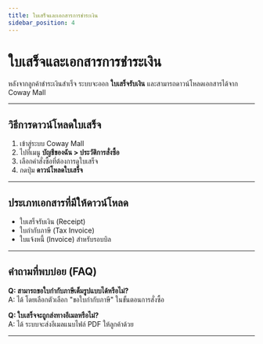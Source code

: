 ```yaml
---
title: ใบเสร็จและเอกสารการชำระเงิน
sidebar_position: 4
---
```


# ใบเสร็จและเอกสารการชำระเงิน

หลังจากลูกค้าชำระเงินสำเร็จ ระบบจะออก **ใบเสร็จรับเงิน** และสามารถดาวน์โหลดเอกสารได้จาก Coway Mall

---

## วิธีการดาวน์โหลดใบเสร็จ

1. เข้าสู่ระบบ Coway Mall  
2. ไปที่เมนู **บัญชีของฉัน > ประวัติการสั่งซื้อ**  
3. เลือกคำสั่งซื้อที่ต้องการดูใบเสร็จ  
4. กดปุ่ม **ดาวน์โหลดใบเสร็จ**  

---

## ประเภทเอกสารที่มีให้ดาวน์โหลด

- ใบเสร็จรับเงิน (Receipt)  
- ใบกำกับภาษี (Tax Invoice)  
- ใบแจ้งหนี้ (Invoice) สำหรับรอบบิล  

---

## คำถามที่พบบ่อย (FAQ)

**Q: สามารถขอใบกำกับภาษีเต็มรูปแบบได้หรือไม่?**  
A: ได้ โดยเลือกตัวเลือก "ขอใบกำกับภาษี" ในขั้นตอนการสั่งซื้อ  

**Q: ใบเสร็จจะถูกส่งทางอีเมลหรือไม่?**  
A: ได้ ระบบจะส่งอีเมลแนบไฟล์ PDF ให้ลูกค้าด้วย  

---